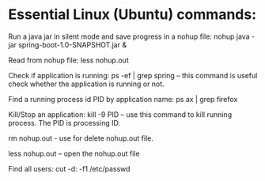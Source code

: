 # Essential Linux (Ubuntu) commands:

Run a java jar in silent mode and save progress in a nohup file:
  nohup java -jar spring-boot-1.0-SNAPSHOT.jar &

Read from nohup file: less nohup.out

Check if application is running:
ps -ef | grep spring – this command is useful check whether the application is running or not.

Find a running process id PID by application name: ps ax | grep firefox

Kill/Stop an application:
kill -9 PID – use this command to kill running process. The PID is processing ID.

rm nohup.out - use for delete nohup.out file.

less nohup.out – open the nohup.out file

Find all users: cut -d: -f1 /etc/passwd

